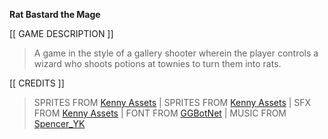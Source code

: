 **Rat Bastard the Mage**

[[ GAME DESCRIPTION ]]
> A game in the style of a gallery shooter wherein the player controls a wizard who shoots potions at townies to turn them into rats.

[[ CREDITS ]]
> SPRITES FROM [Kenny Assets](https://kenney.nl/assets/tiny-dungeon) | 
> SPRITES FROM [Kenny Assets](https://kenney.nl/assets/tiny-battle) | 
> SFX FROM [Kenny Assets](https://kenney.nl/assets/music-jingles) | 
> FONT FROM [GGBotNet](https://www.fontspace.com/public-pixel-font-f72305) | 
> MUSIC FROM [Spencer_YK](https://pixabay.com/music/video-games-little-slimex27s-adventure-151007/)
